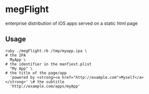megFlight
=========

enterprise distribution of iOS apps served on a static html page

Usage
-----
    ruby ./megFlight.rb /tmp/myapp.ipa \                                     # the IPA
      MyApp \                                                                # the identifier in the manfiest.plist
      "My App" \                                                             # the title of the page/app
      'powered by <strong><a href="http://example.com">Myself</a></strong>' \# the subtitle
      'http://example.com/apps/myApp'
